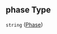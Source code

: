 ## phase Type

`string` ([Phase](config-properties-filter-widget-configuration-properties-field-names-properties-phase.md))
